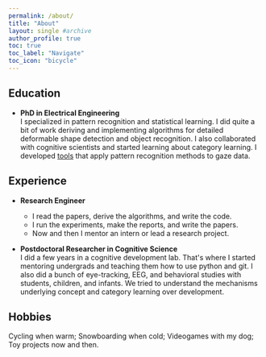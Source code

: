 ```yaml
---
permalink: /about/
title: "About"
layout: single #archive
author_profile: true
toc: true
toc_label: "Navigate"
toc_icon: "bicycle"
---
```


## Education

- **PhD in Electrical Engineering**  
I specialized in pattern recognition and statistical learning. I did quite a bit of work deriving and implementing algorithms for detailed deformable shape detection and object recognition. I also collaborated with cognitive scientists and started learning about category learning. I developed <a href="https://github.com/sriveravi/GVSToolbox">tools</a> that apply pattern recognition methods to gaze data.  


## Experience

- **Research Engineer**  
    - I read the papers, derive the algorithms, and write the code.  
    - I run the experiments, make the reports, and write the papers.  
    - Now and then I mentor an intern or lead a research project.  

- **Postdoctoral Researcher in Cognitive Science**  
I did a few years in a cognitive development lab. That's where I started mentoring undergrads and teaching them how to use python and git. I also did a bunch of eye-tracking, EEG, and behavioral studies with students, children, and infants. We tried to understand the mechanisms underlying concept and category learning over development.

## Hobbies

Cycling when warm; Snowboarding when cold; Videogames with my dog; Toy projects now and then.

<!-- 
<form action="https://formspree.io/your@email.com" method="POST">
    <input type="text" placeholder="Name" name="name">
    <input type="email" placeholder="Email" name="_replyto" required>
    <input type="submit" value="Send">
</form> -->